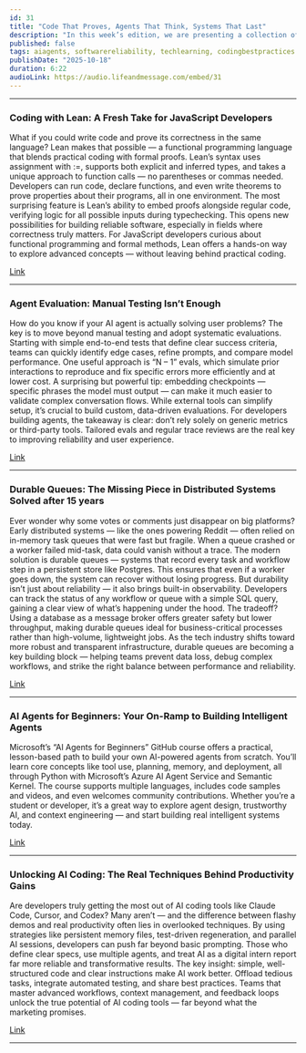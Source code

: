 ```yaml
---
id: 31
title: "Code That Proves, Agents That Think, Systems That Last"
description: "In this week’s edition, we are presenting a collection of insights on how developers are pushing the boundaries of reliability and intelligence in software. From writing provable code in Lean to evaluating AI agents and building durable distributed systems, each topic highlights practical ways to make technology smarter, safer, and more efficient."
published: false
tags: aiagents, softwarereliability, techlearning, codingbestpractices
publishDate: "2025-10-18"
duration: 6:22
audioLink: https://audio.lifeandmessage.com/embed/31
---
```


---

### **Coding with Lean: A Fresh Take for JavaScript Developers**

What if you could write code and prove its correctness in the same language? Lean makes that possible — a functional programming language that blends practical coding with formal proofs.
Lean’s syntax uses assignment with :=, supports both explicit and inferred types, and takes a unique approach to function calls — no parentheses or commas needed. Developers can run code, declare functions, and even write theorems to prove properties about their programs, all in one environment.
The most surprising feature is Lean’s ability to embed proofs alongside regular code, verifying logic for all possible inputs during typechecking. This opens new possibilities for building reliable software, especially in fields where correctness truly matters.
For JavaScript developers curious about functional programming and formal methods, Lean offers a hands-on way to explore advanced concepts — without leaving behind practical coding.

[Link](https://overreacted.io/lean-for-javascript-developers/)

---

### **Agent Evaluation: Manual Testing Isn’t Enough**

How do you know if your AI agent is actually solving user problems? The key is to move beyond manual testing and adopt systematic evaluations. Starting with simple end-to-end tests that define clear success criteria, teams can quickly identify edge cases, refine prompts, and compare model performance.
One useful approach is “N – 1” evals, which simulate prior interactions to reproduce and fix specific errors more efficiently and at lower cost.
A surprising but powerful tip: embedding checkpoints — specific phrases the model must output — can make it much easier to validate complex conversation flows. While external tools can simplify setup, it’s crucial to build custom, data-driven evaluations.
For developers building agents, the takeaway is clear: don’t rely solely on generic metrics or third-party tools. Tailored evals and regular trace reviews are the real key to improving reliability and user experience.

[Link](https://aunhumano.com/index.php/2025/09/03/on-evaluating-agents)

---

### **Durable Queues: The Missing Piece in Distributed Systems Solved after 15 years**

Ever wonder why some votes or comments just disappear on big platforms? Early distributed systems — like the ones powering Reddit — often relied on in-memory task queues that were fast but fragile. When a queue crashed or a worker failed mid-task, data could vanish without a trace.
The modern solution is durable queues — systems that record every task and workflow step in a persistent store like Postgres. This ensures that even if a worker goes down, the system can recover without losing progress.
But durability isn’t just about reliability — it also brings built-in observability. Developers can track the status of any workflow or queue with a simple SQL query, gaining a clear view of what’s happening under the hood.
The tradeoff? Using a database as a message broker offers greater safety but lower throughput, making durable queues ideal for business-critical processes rather than high-volume, lightweight jobs.
As the tech industry shifts toward more robust and transparent infrastructure, durable queues are becoming a key building block — helping teams prevent data loss, debug complex workflows, and strike the right balance between performance and reliability.

[Link](https://www.dbos.dev/blog/durable-queues)

---

### **AI Agents for Beginners: Your On-Ramp to Building Intelligent Agents**

Microsoft’s “AI Agents for Beginners” GitHub course offers a practical, lesson-based path to build your own AI-powered agents from scratch.
You’ll learn core concepts like tool use, planning, memory, and deployment, all through Python with Microsoft’s Azure AI Agent Service and Semantic Kernel.
The course supports multiple languages, includes code samples and videos, and even welcomes community contributions.
Whether you’re a student or developer, it’s a great way to explore agent design, trustworthy AI, and context engineering — and start building real intelligent systems today.

[Link](https://github.com/microsoft/ai-agents-for-beginners)

---

### **Unlocking AI Coding: The Real Techniques Behind Productivity Gains**

Are developers truly getting the most out of AI coding tools like Claude Code, Cursor, and Codex? Many aren’t — and the difference between flashy demos and real productivity often lies in overlooked techniques.
By using strategies like persistent memory files, test-driven regeneration, and parallel AI sessions, developers can push far beyond basic prompting. Those who define clear specs, use multiple agents, and treat AI as a digital intern report far more reliable and transformative results.
The key insight: simple, well-structured code and clear instructions make AI work better. Offload tedious tasks, integrate automated testing, and share best practices. Teams that master advanced workflows, context management, and feedback loops unlock the true potential of AI coding tools — far beyond what the marketing promises.

[Link](https://github.com/inmve/coding-with-ai)

---

